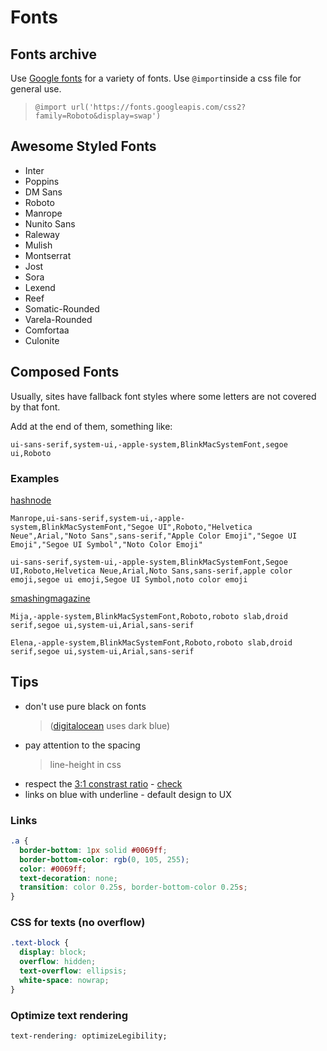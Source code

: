 # Fonts

## Fonts archive

Use [Google fonts](https://fonts.google.com/) for a variety of fonts. Use `@import`inside a css file for general use.
> `@import url('https://fonts.googleapis.com/css2?family=Roboto&display=swap')`

## Awesome Styled Fonts

- Inter
- Poppins
- DM Sans
- Roboto
- Manrope
- Nunito Sans
- Raleway
- Mulish
- Montserrat
- Jost
- Sora
- Lexend
- Reef
- Somatic-Rounded
- Varela-Rounded
- Comfortaa
- Culonite

## Composed Fonts

Usually, sites have fallback font styles where some letters are not covered by that font.

Add at the end of them, something like:

    ui-sans-serif,system-ui,-apple-system,BlinkMacSystemFont,segoe ui,Roboto

### Examples

[hashnode](https://hashnode.com/)

    Manrope,ui-sans-serif,system-ui,-apple-system,BlinkMacSystemFont,"Segoe UI",Roboto,"Helvetica Neue",Arial,"Noto Sans",sans-serif,"Apple Color Emoji","Segoe UI Emoji","Segoe UI Symbol","Noto Color Emoji"

    ui-sans-serif,system-ui,-apple-system,BlinkMacSystemFont,Segoe UI,Roboto,Helvetica Neue,Arial,Noto Sans,sans-serif,apple color emoji,segoe ui emoji,Segoe UI Symbol,noto color emoji

[smashingmagazine](https://www.smashingmagazine.com/2019/10/speed-up-your-website-webp/)

    Mija,-apple-system,BlinkMacSystemFont,Roboto,roboto slab,droid serif,segoe ui,system-ui,Arial,sans-serif

    Elena,-apple-system,BlinkMacSystemFont,Roboto,roboto slab,droid serif,segoe ui,system-ui,Arial,sans-serif

## Tips

- don't use pure black on fonts
  > ([digitalocean](digitalocean.com) uses dark blue)
- pay attention to the spacing
  > line-height in css
- respect the [3:1 constrast ratio](https://www.getstark.co/blog/accessible-contrast-ratios-and-a-levels-explained/) - [check](https://contrastchecker.com/)
- links on blue with underline - default design to UX

### Links

```css
.a {
  border-bottom: 1px solid #0069ff;
  border-bottom-color: rgb(0, 105, 255);
  color: #0069ff;
  text-decoration: none;
  transition: color 0.25s, border-bottom-color 0.25s;
}
```

### CSS for texts (no overflow)

```css
.text-block {
  display: block;
  overflow: hidden;
  text-overflow: ellipsis;
  white-space: nowrap;
}
```

### Optimize text rendering

```css
text-rendering: optimizeLegibility;
```
